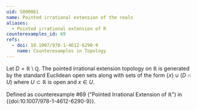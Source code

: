 ```yaml
---
uid: S000061
name: Pointed irrational extension of the reals
aliases:
  - Pointed irrational extension of R
counterexamples_id: 69
refs:
  - doi: 10.1007/978-1-4612-6290-9 
    name: Counterexamples in Topology
---
```

Let $D = \mathbb{R} \setminus \mathbb{Q}$. The pointed irrational extension topology on $\mathbb{R}$ is generated by the standard Euclidean open sets along with sets of the form $\{x\} \cup (D \cap U)$ where $U \subset \mathbb{R}$ is open and $x \in U$.

Defined as counterexample #69 ("Pointed Irrational Extension of $\mathbb{R}$")
in {{doi:10.1007/978-1-4612-6290-9}}.
